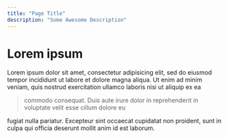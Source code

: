 ```yaml
---
title: "Page Title"
description: "Some Awesome Description"
---
```

# Lorem ipsum

Lorem ipsum dolor sit amet, consectetur adipisicing elit, sed do eiusmod tempor incididunt ut labore et dolore magna aliqua. Ut enim ad minim veniam, quis nostrud exercitation ullamco laboris nisi ut aliquip ex ea

> commodo consequat. Duis aute irure dolor in reprehenderit in voluptate velit esse cillum dolore eu

fugiat nulla pariatur. Excepteur sint occaecat cupidatat non proident, sunt in culpa qui officia deserunt mollit anim id est laborum.
